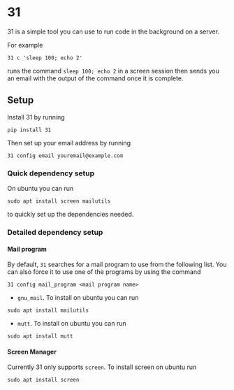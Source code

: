 
# 31

31 is a simple tool you can use to run code in the background on a server.

For example

```
31 c 'sleep 100; echo 2'
```

runs the command `sleep 100; echo 2` in a screen session then sends you an email with the output of the command once it is complete.

## Setup

Install 31 by running

```
pip install 31
```

Then set up your email address by running

```
31 config email youremail@example.com
```

### Quick dependency setup

On ubuntu you can run

```
sudo apt install screen mailutils
```

to quickly set up the dependencies needed.

### Detailed dependency setup

#### Mail program

By default, `31` searches for a mail program to use from the following list. You
can also force it to use one of the programs by using the command

```
31 config mail_program <mail program name>
```

- `gnu_mail`. To install on ubuntu you can run
```
sudo apt install mailutils
```
- `mutt`. To install on ubuntu you can run
```
sudo apt install mutt
```

#### Screen Manager

Currently 31 only supports `screen`. To install screen on ubuntu run
```
sudo apt install screen
```
